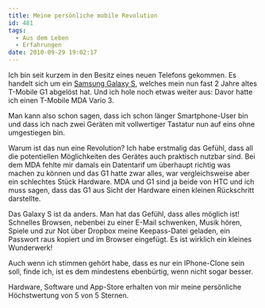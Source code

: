```yaml
---
title: Meine persönliche mobile Revolution
id: 481
tags:
  - Aus dem Leben
  - Erfahrungen
date: 2010-09-29 19:02:17
---
```


Ich bin seit kurzem in den Besitz eines neuen Telefons gekommen. Es handelt sich um ein [Samsung Galaxy S](http://www.amazon.de/gp/product/B003NCX6ZS?ie=UTF8&amp;tag=fabsenetfabse-21&amp;linkCode=as2&amp;camp=1638&amp;creative=19454&amp;creativeASIN=B003NCX6ZS), welches mein nun fast 2 Jahre altes T-Mobile G1 abgelöst hat. Und ich hole noch etwas weiter aus: Davor hatte ich einen T-Mobile MDA Vario 3.

Man kann also schon sagen, dass ich schon länger Smartphone-User bin und dass ich nach zwei Geräten mit vollwertiger Tastatur nun auf eins ohne umgestiegen bin.

Warum ist das nun eine Revolution? Ich habe erstmalig das Gefühl, dass all die potentiellen Möglichkeiten des Gerätes auch praktisch nutzbar sind. Bei dem MDA fehlte mir damals ein Datentarif um überhaupt richtig was machen zu können und das G1 hatte zwar alles, war vergleichsweise aber ein schlechtes Stück Hardware. MDA und G1 sind ja beide von HTC und ich muss sagen, dass das G1 aus Sicht der Hardware einen kleinen Rückschritt darstellte.

Das Galaxy S ist da anders. Man hat das Gefühl, dass alles möglich ist! Schnelles Browsen, nebenbei zu einer E-Mail schwenken, Musik hören, Spiele und zur Not über Dropbox meine Keepass-Datei geladen, ein Passwort raus kopiert und im Browser eingefügt. Es ist wirklich ein kleines Wunderwerk!

Auch wenn ich stimmen gehört habe, dass es nur ein IPhone-Clone sein soll, finde ich, ist es dem mindestens ebenbürtig, wenn nicht sogar besser.

Hardware, Software und App-Store erhalten von mir meine persönliche Höchstwertung von 5 von 5 Sternen.